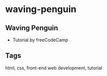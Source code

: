# waving-penguin

## Waving Penguin
- Tutorial by freeCodeCamp

## Tags
html, css, front-end web development, tutorial
